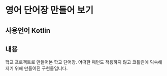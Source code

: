 # 영어 단어장 만들어 보기
## 사용언어 Kotlin
## 내용
학교 프로젝트로 만들어본 학교 단어장.
어떠한 패턴도 적용하지 않고 코틀린에 익숙해 지기 위해 만들어진 구현물입니다.
